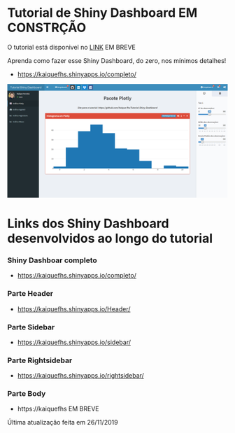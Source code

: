 # Tutorial de Shiny Dashboard EM CONSTRÇÃO

O tutorial está disponivel no [LINK](haaaattps://kaique-fhs.github.io/Tutorial-Shiny-Dashboard/) EM BREVE

Aprenda como fazer esse Shiny Dashboard, do zero, nos mínimos detalhes!
- https://kaiquefhs.shinyapps.io/completo/

![](https://github.com/kaique-fhs/Tutorial-Shiny-Dashboard/raw/master/DashFinal.PNG)

# Links dos Shiny Dashboard desenvolvidos ao longo do tutorial

### Shiny Dashboar completo
- https://kaiquefhs.shinyapps.io/completo/

### Parte Header
- https://kaiquefhs.shinyapps.io/Header/

### Parte Sidebar
- https://kaiquefhs.shinyapps.io/sidebar/

### Parte Rightsidebar
- https://kaiquefhs.shinyapps.io/rightsidebar/

### Parte Body
- https://kaiquefhs EM BREVE

Última atualização feita em 26/11/2019
